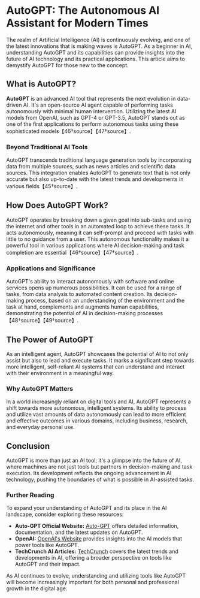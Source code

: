 # AutoGPT: The Autonomous AI Assistant for Modern Times

The realm of Artificial Intelligence (AI) is continuously evolving, and one of the latest innovations that is making waves is AutoGPT. As a beginner in AI, understanding AutoGPT and its capabilities can provide insights into the future of AI technology and its practical applications. This article aims to demystify AutoGPT for those new to the concept.

## What is AutoGPT?

**AutoGPT** is an advanced AI tool that represents the next evolution in data-driven AI. It's an open-source AI agent capable of performing tasks autonomously with minimal human intervention. Utilizing the latest AI models from OpenAI, such as GPT-4 or GPT-3.5, AutoGPT stands out as one of the first applications to perform autonomous tasks using these sophisticated models【46†source】【47†source】.

### Beyond Traditional AI Tools

AutoGPT transcends traditional language generation tools by incorporating data from multiple sources, such as news articles and scientific data sources. This integration enables AutoGPT to generate text that is not only accurate but also up-to-date with the latest trends and developments in various fields【45†source】.

## How Does AutoGPT Work?

AutoGPT operates by breaking down a given goal into sub-tasks and using the internet and other tools in an automated loop to achieve these tasks. It acts autonomously, meaning it can self-prompt and proceed with tasks with little to no guidance from a user. This autonomous functionality makes it a powerful tool in various applications where AI decision-making and task completion are essential【46†source】【47†source】.

### Applications and Significance

AutoGPT's ability to interact autonomously with software and online services opens up numerous possibilities. It can be used for a range of tasks, from data analysis to automated content creation. Its decision-making process, based on an understanding of the environment and the task at hand, complements and augments human capabilities, demonstrating the potential of AI in decision-making processes【48†source】【49†source】.

## The Power of AutoGPT

As an intelligent agent, AutoGPT showcases the potential of AI to not only assist but also to lead and execute tasks. It marks a significant step towards more intelligent, self-reliant AI systems that can understand and interact with their environment in a meaningful way.

### Why AutoGPT Matters

In a world increasingly reliant on digital tools and AI, AutoGPT represents a shift towards more autonomous, intelligent systems. Its ability to process and utilize vast amounts of data autonomously can lead to more efficient and effective outcomes in various domains, including business, research, and everyday personal use.

## Conclusion

AutoGPT is more than just an AI tool; it's a glimpse into the future of AI, where machines are not just tools but partners in decision-making and task execution. Its development reflects the ongoing advancement in AI technology, pushing the boundaries of what is possible in AI-assisted tasks.

### Further Reading

To expand your understanding of AutoGPT and its place in the AI landscape, consider exploring these resources:

- **Auto-GPT Official Website:** [Auto-GPT](https://auto-gpt.ai) offers detailed information, documentation, and the latest updates on AutoGPT.
- **OpenAI:** [OpenAI's Website](https://openai.com/) provides insights into the AI models that power tools like AutoGPT.
- **TechCrunch AI Articles:** [TechCrunch](https://techcrunch.com/) covers the latest trends and developments in AI, offering a broader perspective on tools like AutoGPT and their impact.

As AI continues to evolve, understanding and utilizing tools like AutoGPT will become increasingly important for both personal and professional growth in the digital age.